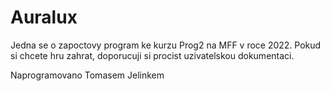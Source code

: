 # Auralux

Jedna se o zapoctovy program ke kurzu Prog2 na MFF v roce 2022.
Pokud si chcete hru zahrat, doporucuji si procist uzivatelskou dokumentaci.

Naprogramovano Tomasem Jelinkem
